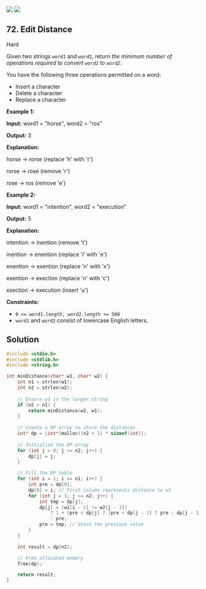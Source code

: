 [![](https://img.shields.io/github/stars/javadev/LeetCode-in-All?label=Stars&style=flat-square)](https://github.com/javadev/LeetCode-in-All)
[![](https://img.shields.io/github/forks/javadev/LeetCode-in-All?label=Fork%20me%20on%20GitHub%20&style=flat-square)](https://github.com/javadev/LeetCode-in-All/fork)

## 72\. Edit Distance

Hard

Given two strings `word1` and `word2`, return _the minimum number of operations required to convert `word1` to `word2`_.

You have the following three operations permitted on a word:

*   Insert a character
*   Delete a character
*   Replace a character

**Example 1:**

**Input:** word1 = "horse", word2 = "ros"

**Output:** 3

**Explanation:** 

horse -> rorse (replace 'h' with 'r') 

rorse -> rose (remove 'r') 

rose -> ros (remove 'e')

**Example 2:**

**Input:** word1 = "intention", word2 = "execution"

**Output:** 5

**Explanation:** 

intention -> inention (remove 't') 

inention -> enention (replace 'i' with 'e') 

enention -> exention (replace 'n' with 'x') 

exention -> exection (replace 'n' with 'c') 

exection -> execution (insert 'u')

**Constraints:**

*   `0 <= word1.length, word2.length <= 500`
*   `word1` and `word2` consist of lowercase English letters.

## Solution

```c
#include <stdio.h>
#include <stdlib.h>
#include <string.h>

int minDistance(char* w1, char* w2) {
    int n1 = strlen(w1);
    int n2 = strlen(w2);
    
    // Ensure w1 is the longer string
    if (n2 > n1) {
        return minDistance(w2, w1);
    }
    
    // Create a DP array to store the distances
    int* dp = (int*)malloc((n2 + 1) * sizeof(int));
    
    // Initialize the DP array
    for (int j = 0; j <= n2; j++) {
        dp[j] = j;
    }

    // Fill the DP table
    for (int i = 1; i <= n1; i++) {
        int pre = dp[0];
        dp[0] = i; // First column represents distance to w1
        for (int j = 1; j <= n2; j++) {
            int tmp = dp[j];
            dp[j] = (w1[i - 1] != w2[j - 1]) 
                ? 1 + (pre < dp[j] ? (pre < dp[j - 1] ? pre : dp[j - 1]) : (dp[j] < dp[j - 1] ? dp[j] : dp[j - 1]))
                : pre;
            pre = tmp; // Store the previous value
        }
    }

    int result = dp[n2];

    // Free allocated memory
    free(dp);

    return result;
}
```